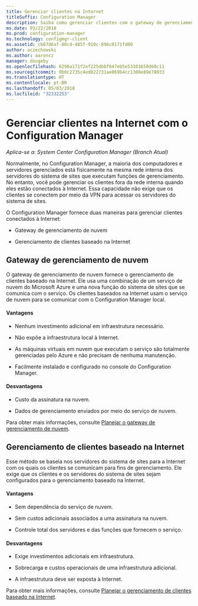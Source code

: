 ```yaml
---
title: Gerenciar clientes na Internet
titleSuffix: Configuration Manager
description: Saiba como gerenciar clientes com o gateway de gerenciamento de nuvem e o gerenciamento de clientes baseado na Internet no Configuration Manager.
ms.date: 03/22/2018
ms.prod: configuration-manager
ms.technology: configmgr-client
ms.assetid: c667d6af-80c4-485f-910c-896c0171fd00
author: aczechowski
ms.author: aaroncz
manager: dougeby
ms.openlocfilehash: 6296a171f2ef225dbbf647eb5e53103650d60c11
ms.sourcegitcommit: 0b0c2735c4ed822731ae069b4cc1380e89e78933
ms.translationtype: HT
ms.contentlocale: pt-BR
ms.lasthandoff: 05/03/2018
ms.locfileid: "32332253"
---
```

# <a name="manage-clients-on-the-internet-with-configuration-manager"></a>Gerenciar clientes na Internet com o Configuration Manager

*Aplica-se a: System Center Configuration Manager (Branch Atual)*

Normalmente, no Configuration Manager, a maioria dos computadores e servidores gerenciados está fisicamente na mesma rede interna dos servidores do sistema de sites que executam funções de gerenciamento. No entanto, você pode gerenciar os clientes fora da rede interna quando eles estão conectados à Internet. Essa capacidade não exige que os clientes se conectem por meio da VPN para acessar os servidores do sistema de sites.

O Configuration Manager fornece duas maneiras para gerenciar clientes conectados à Internet:

-   Gateway de gerenciamento de nuvem

-   Gerenciamento de clientes baseado na Internet


## <a name="cloud-management-gateway"></a>Gateway de gerenciamento de nuvem

O gateway de gerenciamento de nuvem fornece o gerenciamento de clientes baseado na Internet. Ele usa uma combinação de um serviço de nuvem do Microsoft Azure e uma nova função do sistema de sites que se comunica com o serviço. Os clientes baseados na Internet usam o serviço de nuvem para se comunicar com o Configuration Manager local.

#### <a name="advantages"></a>Vantagens  

-   Nenhum investimento adicional em infraestrutura necessário.  

-   Não expõe a infraestrutura local à Internet.  

-   As máquinas virtuais em nuvem que executam o serviço são totalmente gerenciadas pelo Azure e não precisam de nenhuma manutenção.  

-   Facilmente instalado e configurado no console do Configuration Manager.  

#### <a name="disadvantages"></a>Desvantagens  

-   Custo da assinatura na nuvem.  

-   Dados de gerenciamento enviados por meio do serviço de nuvem.  

Para obter mais informações, consulte [Planejar o gateway de gerenciamento de nuvem](plan-cloud-management-gateway.md).  



## <a name="internet-based-client-management"></a>Gerenciamento de clientes baseado na Internet

Esse método se baseia nos servidores do sistema de sites para a Internet com os quais os clientes se comunicam para fins de gerenciamento. Ele exige que os clientes e os servidores do sistema de sites sejam configurados para o gerenciamento baseado na Internet.

#### <a name="advantages"></a>Vantagens  

-   Sem dependência do serviço de nuvem.  

-   Sem custos adicionais associados a uma assinatura na nuvem.  

-   Controle total dos servidores e das funções que fornecem o serviço.  

#### <a name="disadvantages"></a>Desvantagens  

-   Exige investimentos adicionais em infraestrutura.  

-   Sobrecarga e custos operacionais de uma infraestrutura adicional.  

-   A infraestrutura deve ser exposta à Internet.  

Para obter mais informações, consulte [Planejar o gerenciamento de clientes baseado na Internet](plan-internet-based-client-management.md).  
